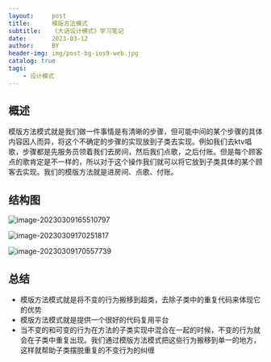 ```yaml
---
layout:     post
title:      模版方法模式
subtitle:   《大话设计模式》学习笔记
date:       2023-03-12
author:     BY
header-img: img/post-bg-ios9-web.jpg
catalog: true
tags:
    - 设计模式
---
```

## 概述

模版方法模式就是我们做一件事情是有清晰的步骤，但可能中间的某个步骤的具体内容因人而异，将这个不确定的步骤的实现放到子类去实现。例如我们去ktv唱歌，步骤都是先服务员领着我们去房间，然后我们点歌，之后付账。但是每个顾客点的歌肯定是不一样的，所以对于这个操作我们就可以将它放到子类具体的某个顾客去实现。我们的模版方法就是进房间、点歌、付账。



## 结构图

![image-20230309165510797](https://pic-bed-1303913583.cos.ap-nanjing.myqcloud.com/image-20230309165510797.png)

![image-20230309170251817](https://pic-bed-1303913583.cos.ap-nanjing.myqcloud.com/image-20230309170251817.png)

![image-20230309170557739](https://pic-bed-1303913583.cos.ap-nanjing.myqcloud.com/image-20230309170557739.png)

## 总结

* 模版方法模式就是将不变的行为搬移到超类，去除子类中的重复代码来体现它的优势
* 模版方法模式就是提供一个很好的代码复用平台
* 当不变的和可变的行为在方法的子类实现中混合在一起的时候，不变的行为就会在子类中重复出现。我们通过模版方法模式把这些行为搬移到单一的地方，这样就帮助子类摆脱重复的不变行为的纠缠